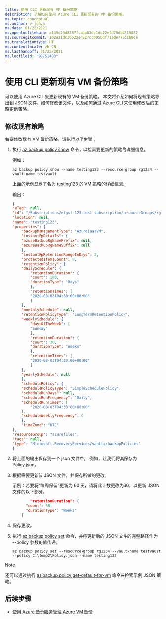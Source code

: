 ```yaml
---
title: 使用 CLI 更新现有 VM 备份策略
description: 了解如何使用 Azure CLI 更新现有的 VM 备份策略。
ms.topic: conceptual
ms.author: v-johya
ms.date: 01/22/2021
ms.openlocfilehash: a145d23d8887fcaba03dc1dc22efd75dbb815082
ms.sourcegitcommit: 102a21dc30622e4827cc005bdf71ade772c1b8de
ms.translationtype: HT
ms.contentlocale: zh-CN
ms.lasthandoff: 01/25/2021
ms.locfileid: "98751403"
---
```

# <a name="update-the-existing-vm-backup-policy-using-cli"></a>使用 CLI 更新现有 VM 备份策略

可以使用 Azure CLI 来更新现有的 VM 备份策略。 本文将介绍如何将现有策略导出到 JSON 文件、如何修改该文件，以及如何通过 Azure CLI 来使用修改后的策略更新策略。

## <a name="modify-an-existing-policy"></a>修改现有策略

若要修改现有 VM 备份策略，请执行以下步骤：

1. 执行 [az backup policy show](/cli/backup/policy#az_backup_policy_show) 命令，以检索要更新的策略的详细信息。

    例如：

    ```azurecli
    az backup policy show --name testing123 --resource-group rg1234 --vault-name testvault
    ```

    上面的示例显示了名为 testing123 的 VM 策略的详细信息。

    输出：

    ```json
    {
    "eTag": null,
    "id": "/Subscriptions/efgsf-123-test-subscription/resourceGroups/rg1234/providers/Microsoft.RecoveryServices/vaults/testvault/backupPolicies/testing123",
    "location": null,
    "name": "testing123",
    "properties": {
        "backupManagementType": "AzureIaasVM",
        "instantRpDetails": {
        "azureBackupRgNamePrefix": null,
        "azureBackupRgNameSuffix": null
        },
        "instantRpRetentionRangeInDays": 2,
        "protectedItemsCount": 0,
        "retentionPolicy": {
        "dailySchedule": {
            "retentionDuration": {
            "count": 180,
            "durationType": "Days"
            },
            "retentionTimes": [
            "2020-08-03T04:30:00+00:00"
            ]
        },
        "monthlySchedule": null,
        "retentionPolicyType": "LongTermRetentionPolicy",
        "weeklySchedule": {
            "daysOfTheWeek": [
            "Sunday"
            ],
            "retentionDuration": {
            "count": 30,
            "durationType": "Weeks"
            },
            "retentionTimes": [
            "2020-08-03T04:30:00+00:00"
            ]
        },
        "yearlySchedule": null
        },
        "schedulePolicy": {
        "schedulePolicyType": "SimpleSchedulePolicy",
        "scheduleRunDays": null,
        "scheduleRunFrequency": "Daily",
        "scheduleRunTimes": [
            "2020-08-03T04:30:00+00:00"
        ],
        "scheduleWeeklyFrequency": 0
        },
        "timeZone": "UTC"
    },
    "resourceGroup": "azurefiles",
    "tags": null,
    "type": "Microsoft.RecoveryServices/vaults/backupPolicies"
    }
    ```

1. 将上面的输出保存到一个 json 文件中。 例如，让我们将其保存为 Policy.json。
1. 根据需要更新该 JSON 文件，并保存所做的更改。

    示例：若要将“每周保留”更新为 60 天，请将此计数更改为60，以更新 JSON 文件的以下部分。

    ```json
            "retentionDuration": {
          "count": 60,
          "durationType": "Weeks"
        }

    ```

1. 保存更改。
1. 执行 [az backup policy set](/cli/backup/policy#az_backup_policy_set) 命令，并将更新后的 JSON 文件的完整路径作为 --policy 参数的值传递。

    ```azurecli
    az backup policy set --resource-group rg1234 --vault-name testvault --policy C:\temp2\Policy.json --name testing123
    ```

>[!NOTE]
>还可以通过执行 [az backup policy get-default-for-vm](/cli/backup/policy#az_backup_policy_get_default_for_vm) 命令来检索示例 JSON 策略。

## <a name="next-steps"></a>后续步骤

- [使用 Azure 备份服务管理 Azure VM 备份](backup-azure-manage-vms.md)

